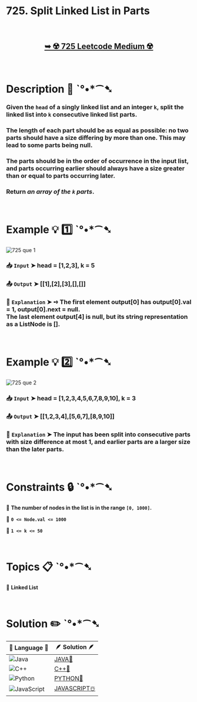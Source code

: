 # 725. Split Linked List in Parts

</br>

<h2 align="center"> 

<a href="https://leetcode.com/problems/split-linked-list-in-parts/description/?envType=daily-question&envId=2024-09-08"><strong>➥ ☢️ 725 Leetcode Medium ☢️ </strong></a>
</h2>

</br>

# Description 📜 ˋ°•*⁀➷

### Given the `head` of a singly linked list and an integer `k`, split the linked list into `k` consecutive linked list parts.

### The length of each part should be as equal as possible: no two parts should have a size differing by more than one. This may lead to some parts being null.

### The parts should be in the order of occurrence in the input list, and parts occurring earlier should always have a size greater than or equal to parts occurring later.

### Return *an array of the `k` parts*.

</br>

# Example 💡 1️⃣ ˋ°•*⁀➷

![725 que 1](https://github.com/user-attachments/assets/bb190104-0a8d-49bb-8445-9375e0e5098c)

  ### 📥 `Input`  ➤ head = [1,2,3], k = 5

  ### 📤 `Output`  ➤ [[1],[2],[3],[],[]]

  ### 🔦 `Explanation`  ➤ ➺ The first element output[0] has output[0].val = 1, output[0].next = null. </br> The last element output[4] is null, but its string representation as a ListNode is [].

</br>

# Example 💡 2️⃣ ˋ°•*⁀➷

![725 que 2](https://github.com/user-attachments/assets/2c161abf-2517-42b2-b979-38c9b5020cf6)

  ### 📥 `Input` ➤ head = [1,2,3,4,5,6,7,8,9,10], k = 3

  ### 📤 `Output`  ➤ [[1,2,3,4],[5,6,7],[8,9,10]]

  ### 🔦 `Explanation` ➤ The input has been split into consecutive parts with size difference at most 1, and earlier parts are a larger size than the later parts.

</br>

# Constraints 🔒 ˋ°•*⁀➷

🔹 **The number of nodes in the list is in the range `[0, 1000]`.** </br>

🔹 **`0 <= Node.val <= 1000`** </br>

🔹 **`1 <= k <= 50`** </br>

</br>

# Topics 📋 ˋ°•*⁀➷

🔸 **Linked List**  </br>

</br>

# Solution ✏️ ˋ°•*⁀➷

| 📒 Language 📒  | 🪶 Solution 🪶 |
| ------------- | ------------- |
|  ![Java](https://img.shields.io/badge/java-%23ED8B00.svg?style=for-the-badge&logo=openjdk&logoColor=white)  | [JAVA🍁](https://github.com/Prakhar-002/LEETCODE/blob/main/%F0%9F%93%9C%20Daily%20Challange%20%F0%9F%92%A1/09%20September%20%F0%9F%8D%82%202024/08%20-%2009%20-%202024%20---%20725.%20Split%20Linked%20List%20in%20Parts%20%E2%98%83%EF%B8%8F%20%F0%9F%8D%81%20%F0%9F%8D%B0%20%F0%9F%8E%B2/%F0%9F%8D%81JAVA-725-SplitLinkedListInParts.java) |
|  ![C++](https://img.shields.io/badge/c++-%2300599C.svg?style=for-the-badge&logo=c%2B%2B&logoColor=white)  | [C++🎲](https://github.com/Prakhar-002/LEETCODE/blob/main/%F0%9F%93%9C%20Daily%20Challange%20%F0%9F%92%A1/09%20September%20%F0%9F%8D%82%202024/08%20-%2009%20-%202024%20---%20725.%20Split%20Linked%20List%20in%20Parts%20%E2%98%83%EF%B8%8F%20%F0%9F%8D%81%20%F0%9F%8D%B0%20%F0%9F%8E%B2/%F0%9F%8E%B2CPP-725-SplitLinkedListInParts.cpp)  |
|  ![Python](https://img.shields.io/badge/python-3670A0?style=for-the-badge&logo=python&logoColor=ffdd54)    | [PYTHON🍰](https://github.com/Prakhar-002/LEETCODE/blob/main/%F0%9F%93%9C%20Daily%20Challange%20%F0%9F%92%A1/09%20September%20%F0%9F%8D%82%202024/08%20-%2009%20-%202024%20---%20725.%20Split%20Linked%20List%20in%20Parts%20%E2%98%83%EF%B8%8F%20%F0%9F%8D%81%20%F0%9F%8D%B0%20%F0%9F%8E%B2/%F0%9F%8D%B0PYTHON-725-SplitLinkedListInParts.py) |
| ![JavaScript](https://img.shields.io/badge/javascript-%23323330.svg?style=for-the-badge&logo=javascript&logoColor=%23F7DF1E)   | [JAVASCRIPT☃️](https://github.com/Prakhar-002/LEETCODE/blob/main/%F0%9F%93%9C%20Daily%20Challange%20%F0%9F%92%A1/09%20September%20%F0%9F%8D%82%202024/08%20-%2009%20-%202024%20---%20725.%20Split%20Linked%20List%20in%20Parts%20%E2%98%83%EF%B8%8F%20%F0%9F%8D%81%20%F0%9F%8D%B0%20%F0%9F%8E%B2/%E2%98%83%EF%B8%8FJAVASCRIPT-725-SplitLinkedListInParts.js) |